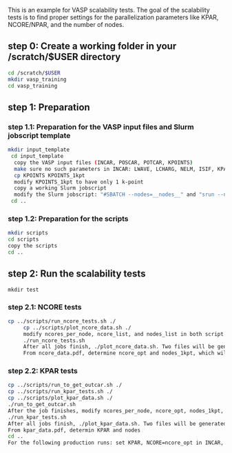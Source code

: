 This is an example for VASP scalability tests. The goal of 
the scalability tests is to find proper settings for the 
parallelization parameters like KPAR, NCORE/NPAR, and the 
number of nodes.

## step 0: Create a working folder in your /scratch/$USER directory
```bash
cd /scratch/$USER
mkdir vasp_training
cd vasp_training
```
## step 1: Preparation
### step 1.1: Preparation for the VASP input files and Slurm jobscript template
```bash
mkdir input_template
 cd input_template
  copy the VASP input files (INCAR, POSCAR, POTCAR, KPOINTS)
  make sure no such parameters in INCAR: LWAVE, LCHARG, NELM, ISIF, KPAR, NPAR, NCORE
  cp KPOINTS KPOINTS_1kpt
  modify KPOINTS_1kpt to have only 1 k-point
  copy a working Slurm jobscript
  modify the Slurm jobscript: "#SBATCH --nodes=__nodes__" and "srun --ntasks=__ntasks__"
 cd ..
```
### step 1.2: Preparation for the scripts
```bash
mkdir scripts
cd scripts
copy the scripts
cd ..
```

## step 2: Run the scalability tests
```
mkdir test
```
### step 2.1: NCORE tests

```bash
cp ../scripts/run_ncore_tests.sh ./
     cp ../scripts/plot_ncore_data.sh ./
     modify ncores_per_node, ncore_list, and nodes_list in both script
     ./run_ncore_tests.sh
     After all jobs finish, ./plot_ncore_data.sh. Two files will be generated: ncore_data.dat, ncore_data.pdf
     From ncore_data.pdf, determine ncore_opt and nodes_1kpt, which will be needed for the next KPAR tests
```

### step 2.2: KPAR tests
```bash
cp ../scripts/run_to_get_outcar.sh ./
cp ../scripts/run_kpar_tests.sh ./
cp ../scripts/plot_kpar_data.sh ./
./run_to_get_outcar.sh
After the job finishes, modify ncores_per_node, ncore_opt, nodes_1kpt, and nkpoints in both script
./run_kpar_tests.sh
After all jobs finish, ./plot_kpar_data.sh. Two files will be generated: kpar_data.dat, kpar_data.pdf
From kpar_data.pdf, determin KPAR and nodes
cd ..
For the following production runs: set KPAR, NCORE=ncore_opt in INCAR, set --nodes=nodes, --ntasks=nodes*32 in the Slurm jobscript
```
